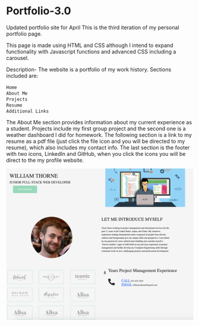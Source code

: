 # Portfolio-3.0
Updated portfolio site for April
This is the third iteration of my personal portfolio page.

This page is made using HTML and CSS although I intend to expand functionality with Javascript functions and advanced CSS including a carousel.

Description- The website is a portfolio of my work history. Sections included are:

    Home
    About Me
    Projects
    Resume
    Additional Links

The About Me section provides information about my current experience as a student. Projects include my first group project and the second one is a weather dashboard I did for homework. The following section is a link to my resume as a pdf file (just click the file icon and you will be directed to my resume), which also includes my contact info. The last section is the footer with two icons, LinkedIn and GitHub, when you click the icons you will be direct to the my profile website.

![Site Image](./img/site-image.png)
